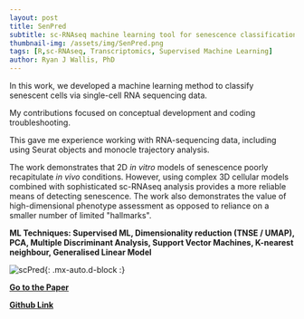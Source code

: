 ```yaml
---
layout: post
title: SenPred
subtitle: sc-RNAseq machine learning tool for senescence classification
thumbnail-img: /assets/img/SenPred.png
tags: [R,sc-RNAseq, Transcriptomics, Supervised Machine Learning]
author: Ryan J Wallis, PhD
---
```


In this work, we developed a machine learning method to classify senescent cells via single-cell RNA sequencing data.

My contributions focused on conceptual development and coding troubleshooting. 

This gave me experience working with RNA-sequencing data, including using Seurat objects and monocle trajectory analysis. 

The work demonstrates that 2D _in vitro_ models of senescence poorly recapitulate _in vivo_ conditions. However, using complex 3D cellular models combined with sophisticated sc-RNAseq analysis provides a more reliable means of detecting senescence. The work also demonstrates the value of high-dimensional phenotype assessment as opposed to reliance on a smaller number of limited "hallmarks". 

**ML Techniques: Supervised ML, Dimensionality reduction (TNSE / UMAP), PCA, Multiple Discriminant Analysis,  Support Vector
Machines, K-nearest neighbour, Generalised Linear Model**

![scPred](https://RyanJWallis.github.io/assets/img/SenPred.png){: .mx-auto.d-block :}

<strong><a href="https://genomemedicine.biomedcentral.com/articles/10.1186/s13073-024-01418-0">Go to the Paper </a>

<strong><a href="https://github.com/bethk-h/SenPred_HDF">Github Link</a></strong>

